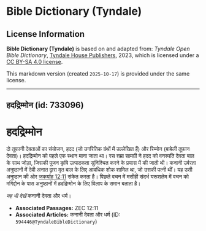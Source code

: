 # Bible Dictionary (Tyndale)

## License Information

**Bible Dictionary (Tyndale)** is based on and adapted from: _Tyndale Open Bible Dictionary_, [Tyndale House Publishers](https://tyndaleopenresources.com/), 2023, which is licensed under a [CC BY-SA 4.0 license](https://creativecommons.org/licenses/by-sa/4.0/legalcode.en).

This markdown version (created `2025-10-17`) is provided under the same license.



--------------------------------

## हदद्रिम्मोन (id: 733096)

हदद्रिम्मोन
===========

दो तूफानी देवताओं का संयोजन, हदद (जो उगरितिक ग्रंथों में उल्लेखित हैं) और रिम्मोन (बाबेली तूफान देवता)। हदद्रिम्मोन को पहले एक स्थान माना जाता था। रस शम्रा सामग्री ने हदद को वनस्पति देवता बाल के साथ जोड़ा, जिसकी पूजन कृषि उत्पादकता सुनिश्चित करने के प्रयास में की जाती थी। कनानी उर्वरता अनुष्ठानों में देवी अनात द्वारा मृत बाल के लिए आवधिक शोक शामिल था, जो उसकी पत्नी थीं। यह उसी अनुष्ठान की ओर [जकर्याह 12:11](https://ref.ly/Zech12:11) संकेत करता है। पिछले वचन में मसीही संदर्भ यरूशलेम में वचन को मगिद्दोन के पास अनुष्ठानों में हदद्रिम्मोन के लिए विलाप के समान बताता है।

*यह भी देखें* कनानी देवता और धर्म। 

* **Associated Passages:** ZEC 12:11
* **Associated Articles:** कनानी देवता और धर्म (ID: `594446@TyndaleBibleDictionary`)

